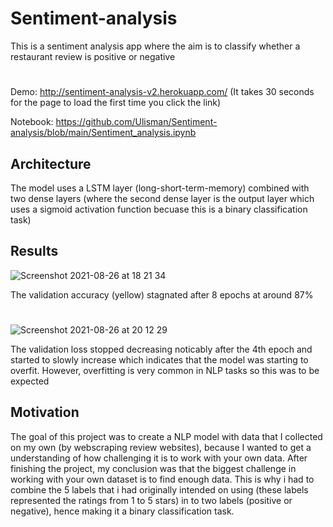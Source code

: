 # Sentiment-analysis
This is a sentiment analysis app where the aim is to classify whether a restaurant review is positive or negative

#
Demo: http://sentiment-analysis-v2.herokuapp.com/ (It takes 30 seconds for the page to load the first time you click the link)

Notebook: https://github.com/Ulisman/Sentiment-analysis/blob/main/Sentiment_analysis.ipynb

## Architecture
The model uses a LSTM layer (long-short-term-memory) combined with two dense layers (where the second dense layer is the output layer which uses a sigmoid activation function becuase this is a binary classification task)

## Results

![Screenshot 2021-08-26 at 18 21 34](https://user-images.githubusercontent.com/42532774/130999486-fa2aa399-4678-4b0b-8a3d-0e8845f71403.png)

The validation accuracy (yellow) stagnated after 8 epochs at around 87%
#

![Screenshot 2021-08-26 at 20 12 29](https://user-images.githubusercontent.com/42532774/131014446-9a479c75-451b-41b1-a6ca-6f09e5e40409.png)

The validation loss stopped decreasing noticably after the 4th epoch and started to slowly increase which indicates that the model was starting to overfit. However, overfitting is very common in NLP tasks so this was to be expected

## Motivation
The goal of this project was to create a NLP model with data that I collected on my own (by webscraping review websites), because I wanted to get a understanding of how challenging it is to work with your own data. After finishing the project, my conclusion was that the biggest challenge in working with your own dataset is to find enough data. This is why i had to combine the 5 labels that i had originally intended on using (these labels represented the ratings from 1 to 5 stars) in to two labels (positive or negative), hence making it a binary classification task.

